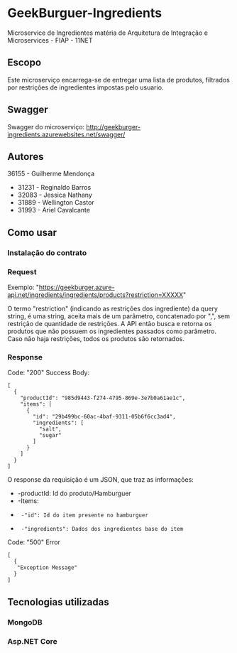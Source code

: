 # GeekBurguer-Ingredients

Microservice de Ingredientes matéria de Arquitetura de Integração e Microservices - FIAP - 11NET

## Escopo

Este microserviço encarrega-se de entregar uma lista de produtos, filtrados por restrições de ingredientes impostas pelo usuario.

## Swagger

Swagger do microserviço: http://geekburger-ingredients.azurewebsites.net/swagger/

## Autores
36155 - Guilherme Mendonça
* 31231 - Reginaldo Barros
* 32083 - Jessica Nathany
* 31889 - Wellington Castor
* 31993 - Ariel Cavalcante

## Como usar

### Instalação do contrato


### Request

Exemplo:
    "https://geekburger.azure-api.net/ingredients/ingredients/products?restriction=XXXXX"

  O termo "restriction" (indicando as restrições dos ingrediente) da query string, é uma string, aceita mais de um parâmetro, concatenado por ",", sem restrição de quantidade de restrições. A API então busca e retorna os produtos que não possuem os ingredientes passados como parâmetro. Caso não haja restrições, todos os produtos são retornados.

### Response

Code: "200" Success
Body:
```
[
  {
    "productId": "985d9443-f274-4795-869e-3e7b0a61ae1c",
    "items": [
      {
        "id": "29b499bc-60ac-4baf-9311-05b6f6cc3ad4",
        "ingredients": [
          "salt",
          "sugar"
        ]
      }
    ]
  }
]
```

O response da requisição é um JSON, que traz as informações:

* -productId: Id do produto/Hamburguer
* -Items: 
*      -"id": Id do item presente no hamburguer
*      -"ingredients": Dados dos ingredientes base do item

Code: "500" Error
```
[
  {
   "Exception Message"
  }
]
```

## Tecnologias utilizadas

### MongoDB

### Asp.NET Core
